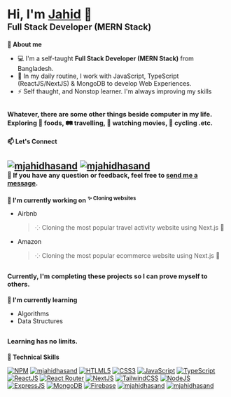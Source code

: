 # Hi, I'm [Jahid](https://www.linkedin.com/in/mjahidhasand/) 🤖 <br/> <sub><sup>Full Stack Developer (MERN Stack)</sub></sup>

**🧬 About me**
    
- 💻 I'm a self-taught **Full Stack Developer (MERN Stack)** from Bangladesh.
- 📝 In my daily routine, I work with JavaScript, TypeScript (ReactJS/NextJS) & MongoDB to develop Web Experiences.
- ⚡ Self thaught, and Nonstop learner. I'm always improving my skills

<sub><sup>Whatever, there are some other things beside computer in my life. Exploring 🍙 foods, 🛤️ travelling, 🎦 watching movies, 🚵 cycling .etc.</sub></sup><br/>
---
        
**📫 Let's Connect**
    
[![mjahidhasand](https://camo.githubusercontent.com/f17ba9730c27e5f1230325b94c8b68bbf3115d32650866f6e3d0ade68201beea/68747470733a2f2f696d672e736869656c64732e696f2f62616467652f4c696e6b6564496e2d2532333030373742352e7376673f6c6f676f3d6c696e6b6564696e266c6f676f436f6c6f723d7768697465)](https://www.linkedin.com/in/mjahidhasand/) [![mjahidhasand](https://camo.githubusercontent.com/2cbca4be42d81c6833fd417d74f5322e80861326d03d52289924138947be7b4e/68747470733a2f2f696d672e736869656c64732e696f2f62616467652f547769747465722d2532333144413146322e7376673f6c6f676f3d54776974746572266c6f676f436f6c6f723d7768697465)](https://twitter.com/mjahidhasand)  
<sub><sup>💬 If you have any question or feedback, feel free to [send me a message](https://github.com/mjahidhasand/mjahidhasand/issues).</sub></sup><br/>
---
**🔭 I'm currently working on**
<sup>**✨ Cloning websites**</sup>
- Airbnb
  > ⁘ Cloning the most popular travel activity website using Next.js 🎉
- Amazon
  > ⁘ Cloning the most popular ecommerce website using Next.js 🎉
    
<sub><sup>Currently, I'm completing these projects so I can prove myself to others.</sub></sup><br/>
---
**🌱 I'm currently learning**

- Algorithms
- Data Structures

<sub><sup>Learning has no limits.</sub></sup><br/>
---
**💼 Technical Skills**

[![NPM](https://camo.githubusercontent.com/1bfe36a3561309fdb36a34183ba6e76004c0d3bfab785d8e9c42faf17d993f6c/68747470733a2f2f696d672e736869656c64732e696f2f62616467652f4e504d2d2532333030303030302e7376673f7374796c653d666c6174266c6f676f3d6e706d266c6f676f436f6c6f723d7768697465)](#)
[![mjahidhasand](https://camo.githubusercontent.com/282b0cf20c9aff7bafe275fb3cfa0cab673e55c6cb9f9547c60103d71f1edfd0/68747470733a2f2f696d672e736869656c64732e696f2f62616467652f7961726e2d2532333243384542422e7376673f7374796c653d666c6174266c6f676f3d7961726e266c6f676f436f6c6f723d7768697465)](#)
[![HTLML5](https://camo.githubusercontent.com/683a41e83e2c9f7735dd7fae5ae39b39d2bac48f8e23e4b6f494e8297852e837/68747470733a2f2f696d672e736869656c64732e696f2f62616467652f68746d6c352d2532334533344632362e7376673f7374796c653d666c6174266c6f676f3d68746d6c35266c6f676f436f6c6f723d7768697465)](#)
[![CSS3](https://camo.githubusercontent.com/b4befe54390ddf13216a4b89766f748847cd9240ca756eab2296d3e26da8e2ef/68747470733a2f2f696d672e736869656c64732e696f2f62616467652f637373332d2532333135373242362e7376673f7374796c653d666c6174266c6f676f3d63737333266c6f676f436f6c6f723d7768697465)](#)
[![JavaScript](https://camo.githubusercontent.com/cbb8e4880d4bfab6d65ca222c95492345ecc8020a9c179729f9c35ddd789a632/68747470733a2f2f696d672e736869656c64732e696f2f62616467652f6a6176617363726970742d2532333332333333302e7376673f7374796c653d666c6174266c6f676f3d6a617661736372697074266c6f676f436f6c6f723d253233463744463145)](#)
[![TypeScript](https://camo.githubusercontent.com/77107f2fcb15c9b7c38b29e2cb92e4f23baab5135821c4fff41d967f0511b02f/68747470733a2f2f696d672e736869656c64732e696f2f62616467652f747970657363726970742d2532333030374143432e7376673f7374796c653d666c6174266c6f676f3d74797065736372697074266c6f676f436f6c6f723d7768697465)](#)
[![ReactJS](https://camo.githubusercontent.com/be0341460963bc4ff9b532f9c172cc1a7c68eb299f7aea5d690ed0a24047b1e2/68747470733a2f2f696d672e736869656c64732e696f2f62616467652f72656163742d2532333230323332612e7376673f7374796c653d666c6174266c6f676f3d7265616374266c6f676f436f6c6f723d253233363144414642)](#)
[![React Router](https://camo.githubusercontent.com/ab492acda3600d641aa87a179c5cfa09875c198809045d835210a381edae87b9/68747470733a2f2f696d672e736869656c64732e696f2f62616467652f52656163745f526f757465722d4341343234353f7374796c653d666c6174266c6f676f3d72656163742d726f75746572266c6f676f436f6c6f723d7768697465)](#)
[![NextJS](https://camo.githubusercontent.com/81833c4172c175dfc5e5bef266075f47c89977a9cc59ea76b6d2d6f53b386177/68747470733a2f2f696d672e736869656c64732e696f2f62616467652f4e6578742d626c61636b3f7374796c653d666c6174266c6f676f3d6e6578742e6a73266c6f676f436f6c6f723d7768697465)](#)
[![TailwindCSS](https://camo.githubusercontent.com/5a6f5f2764c7597cd8631afd070f8e57969efbfffb413c5032b7745c3a7e7e1b/68747470733a2f2f696d672e736869656c64732e696f2f62616467652f7461696c77696e646373732d2532333338423241432e7376673f7374796c653d666c6174266c6f676f3d7461696c77696e642d637373266c6f676f436f6c6f723d7768697465)](#)
[![NodeJS](https://camo.githubusercontent.com/532e7f0e2a18756d452f215749bbf270182280689b091516bdf0ff97e3d8e9c1/68747470733a2f2f696d672e736869656c64732e696f2f62616467652f6e6f64652e6a732d3644413535463f7374796c653d666c6174266c6f676f3d6e6f64652e6a73266c6f676f436f6c6f723d7768697465)](#)
[![ExpressJS](https://camo.githubusercontent.com/b3010a63aacf785d717bfcd6ca376473fc31655e4c2d0f9826504bbebb397a4d/68747470733a2f2f696d672e736869656c64732e696f2f62616467652f657870726573732e6a732d2532333430346435392e7376673f7374796c653d666c6174266c6f676f3d65787072657373266c6f676f436f6c6f723d253233363144414642)](#)
[![MongoDB](https://camo.githubusercontent.com/39f3f1372c6201500182d025fb21157b40e742b497482305c4b03b37d3f9abad/68747470733a2f2f696d672e736869656c64732e696f2f62616467652f4d6f6e676f44422d2532333465613934622e7376673f7374796c653d666c6174266c6f676f3d6d6f6e676f6462266c6f676f436f6c6f723d7768697465)](#)
[![Firebase](https://camo.githubusercontent.com/acb268bf1d57430a028027235b1400cc5669283bc5141ad445eb5d695d1145ee/68747470733a2f2f696d672e736869656c64732e696f2f62616467652f66697265626173652d2532333033394245352e7376673f7374796c653d666c6174266c6f676f3d6669726562617365)](#)
[![mjahidhasand](https://camo.githubusercontent.com/9d3c2bc80d0f6c0725a7456e636a7c1d889c489282680e92113c1dd2918d4829/68747470733a2f2f696d672e736869656c64732e696f2f62616467652f6d61726b646f776e2d2532333030303030302e7376673f7374796c653d666c6174266c6f676f3d6d61726b646f776e266c6f676f436f6c6f723d7768697465)](#)
[![mjahidhasand](https://camo.githubusercontent.com/cc498548db376c421cdb164e2480f2a88f0625329356cbb6510f15cab7a73337/68747470733a2f2f696d672e736869656c64732e696f2f62616467652f707974686f6e2d3336373041303f7374796c653d666c6174266c6f676f3d707974686f6e266c6f676f436f6c6f723d666664643534)](#)
